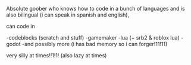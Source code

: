 Absolute goober who knows how to code in a bunch of languages and is also bilingual (i can speak in spanish and english),

can code in

-codeblocks (scratch and stuff)
-gamemaker
-lua (+ srb2 & roblox lua)
-godot
-and possibly more (i has bad memory so i can forger!11!11)

very silly at times!!1!1! (also lazy at times)
